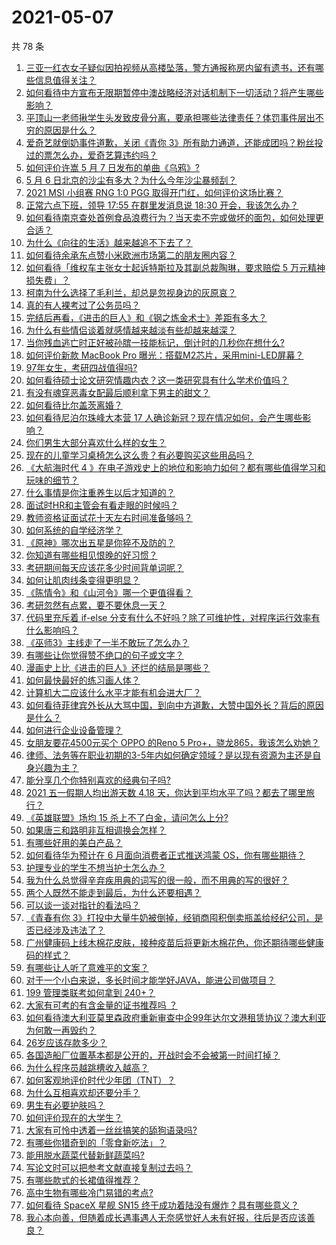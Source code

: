 # 2021-05-07

共 78 条

<!-- BEGIN -->
<!-- 最后更新时间 Fri May 07 2021 07:01:30 GMT+0800 (China Standard Time) -->

1. [三亚一红衣女子疑似因拍视频从高楼坠落，警方通报称房内留有遗书，还有哪些信息值得关注？](https://www.zhihu.com/question/458070461)
2. [如何看待中方宣布无限期暂停中澳战略经济对话机制下一切活动？将产生哪些影响？](https://www.zhihu.com/question/458017814)
3. [平顶山一老师揪学生头发致皮骨分离，要承担哪些法律责任？体罚事件层出不穷的原因是什么？](https://www.zhihu.com/question/458043387)
4. [爱奇艺就倒奶事件道歉，关闭《青你
   3》所有助力通道，还能成团吗？粉丝投过的票怎么办，爱奇艺算违约吗？](https://www.zhihu.com/question/458134685)
5. [如何评价许嵩 5 月 7 日发布的单曲《乌鸦》?](https://www.zhihu.com/question/458033842)
6. [5 月 6 日北京的沙尘有多大？为什么今年沙尘暴频刮？](https://www.zhihu.com/question/458041483)
7. [2021 MSI 小组赛 RNG 1:0 PGG
   取得开门红，如何评价这场比赛？](https://www.zhihu.com/question/458124015)
8. [正常六点下班，领导 17:55 在群里发消息说 18:30
   开会，我该怎么办？](https://www.zhihu.com/question/441394605)
9. [如何看待南京查处首例食品浪费行为？当天卖不完或做坏的面包，如何处理更合适？](https://www.zhihu.com/question/457974834)
10. [为什么《向往的生活》越来越追不下去了？](https://www.zhihu.com/question/398276926)
11. [如何看待余承东点赞小米欧洲市场第二的朋友圈内容？](https://www.zhihu.com/question/458030150)
12. [如何看待「维权车主张女士起诉特斯拉及其副总裁陶琳，要求赔偿 5
    万元精神损失费」？](https://www.zhihu.com/question/458105347)
13. [柯南为什么选择了毛利兰，却总是忽视身边的灰原哀？](https://www.zhihu.com/question/53067413)
14. [真的有人裸考过了公务员吗？](https://www.zhihu.com/question/276113114)
15. [完结后再看，《进击的巨人》和《钢之炼金术士》差距有多大？](https://www.zhihu.com/question/457859510)
16. [为什么有些情侣谈着就感情越来越淡有些却越来越深？](https://www.zhihu.com/question/27713207)
17. [当你残血逃亡时正好被孙膑一技能标记，倒计时的几秒你在想什么?](https://www.zhihu.com/question/457388857)
18. [如何评价新款 MacBook Pro
    曝光：搭载M2芯片，采用mini-LED屏幕？](https://www.zhihu.com/question/457911220)
19. [97年女生，考研四战值得吗?](https://www.zhihu.com/question/451524041)
20. [如何看待硕士论文研究情趣内衣？这一类研究具有什么学术价值吗？](https://www.zhihu.com/question/457147408)
21. [有没有魂穿恶毒女配最后顺利拿下男主的甜文？](https://www.zhihu.com/question/445174404)
22. [如何看待比尔盖茨离婚？](https://www.zhihu.com/question/457735506)
23. [如何看待尼泊尔珠峰大本营 17
    人确诊新冠？现在情况如何，会产生哪些影响？](https://www.zhihu.com/question/458025451)
24. [你们男生大部分喜欢什么样的女生？](https://www.zhihu.com/question/440011949)
25. [现在的儿童学习桌椅怎么这么贵？有必要购买这些用品吗？](https://www.zhihu.com/question/41871182)
26. [《大航海时代 4
    》在电子游戏史上的地位和影响力如何？都有哪些值得学习和玩味的细节？](https://www.zhihu.com/question/29672403)
27. [什么事情是你注重养生以后才知道的？](https://www.zhihu.com/question/451372641)
28. [面试时HR和主管会有看走眼的时候吗？](https://www.zhihu.com/question/452324429)
29. [教师资格证面试花十天左右时间准备够吗？](https://www.zhihu.com/question/433616547)
30. [如何系统的自学经济学？](https://www.zhihu.com/question/26733648)
31. [《原神》哪次出五星是你猝不及防的？](https://www.zhihu.com/question/457196345)
32. [你知道有哪些相见恨晚的好习惯？](https://www.zhihu.com/question/444191417)
33. [考研期间每天应该花多少时间背单词呢？](https://www.zhihu.com/question/457500055)
34. [如何让肌肉线条变得更明显？](https://www.zhihu.com/question/457071972)
35. [《陈情令》和《山河令》哪一个更值得看？](https://www.zhihu.com/question/452480039)
36. [考研忽然有点累，要不要休息一天？](https://www.zhihu.com/question/449949480)
37. [代码里充斥着 if-else
    分支有什么不好吗？除了可维护性，对程序运行效率有什么影响吗？](https://www.zhihu.com/question/441518636)
38. [《巫师3》主线走了一半不敢玩了怎么办？](https://www.zhihu.com/question/429592567)
39. [有哪些让你觉得赞不绝口的句子或文字？](https://www.zhihu.com/question/456310180)
40. [漫画史上比《进击的巨人》还烂的结局是哪些？](https://www.zhihu.com/question/457941791)
41. [如何最快最好的练习画人体？](https://www.zhihu.com/question/357227404)
42. [计算机大二应该什么水平才能有机会进大厂？](https://www.zhihu.com/question/455993306)
43. [如何看待菲律宾外长从大骂中国，到向中方道歉，大赞中国外长？背后的原因是什么？](https://www.zhihu.com/question/457922516)
44. [如何进行企业设备管理？](https://www.zhihu.com/question/36012773)
45. [女朋友要花4500元买个 OPPO 的Reno 5
    Pro+，骁龙865，我该怎么劝她？](https://www.zhihu.com/question/455818485)
46. [律师、法务等在职业初期的3-5年内如何确定领域？是以现有资源为主还是自身兴趣为主？](https://www.zhihu.com/question/453721235)
47. [能分享几个你特别喜欢的经典句子吗?](https://www.zhihu.com/question/457082503)
48. [2021 五一假期人均出游天数 4.18
    天，你达到平均水平了吗？都去了哪里旅行？](https://www.zhihu.com/question/458009515)
49. [《英雄联盟》场均 15 杀上不了白金，请问怎么上分?](https://www.zhihu.com/question/457810299)
50. [如果唐三和路明非互相调换会怎样？](https://www.zhihu.com/question/457614079)
51. [有哪些好用的美白产品？](https://www.zhihu.com/question/47203247)
52. [如何看待华为预计在 6 月面向消费者正式推送鸿蒙
    OS，你有哪些期待？](https://www.zhihu.com/question/457820791)
53. [护理专业的学生不想当护士怎么办？](https://www.zhihu.com/question/312670811)
54. [我为什么总觉得辛弃疾用典的词写的很一般，而不用典的写的很好？](https://www.zhihu.com/question/51075975)
55. [两个人既然不能走到最后，为什么还要相遇？](https://www.zhihu.com/question/455035822)
56. [可以谈一谈对指针的看法吗？](https://www.zhihu.com/question/446081991)
57. [《青春有你
    3》打投中大量牛奶被倒掉，经销商囤积倒卖瓶盖给经纪公司，是否已经涉及违法了？](https://www.zhihu.com/question/457626102)
58. [广州健康码上线木棉花皮肤，接种疫苗后将更新木棉花色，你还期待哪些健康码的样式？](https://www.zhihu.com/question/458038270)
59. [有哪些让人听了意难平的文案？](https://www.zhihu.com/question/441159566)
60. [对于一个小白来说，多长时间才能学好JAVA，能进公司做项目？](https://www.zhihu.com/question/447434199)
61. [199 管理类联考如何拿到 240+？](https://www.zhihu.com/question/61541247)
62. [大家有可考的有含金量的证书推荐吗 ？](https://www.zhihu.com/question/428848820)
63. [如何看待澳大利亚莫里森政府重新审查中企99年达尔文港租赁协议？澳大利亚为何敢一再毁约？](https://www.zhihu.com/question/457757110)
64. [26岁应该存款多少？](https://www.zhihu.com/question/374909843)
65. [各国造船厂位置基本都是公开的，开战时会不会被第一时间打掉？](https://www.zhihu.com/question/457603191)
66. [为什么程序员越跳槽收入越高？](https://www.zhihu.com/question/455248912)
67. [如何客观地评价时代少年团（TNT）？](https://www.zhihu.com/question/445848410)
68. [为什么互相喜欢却还要分手？](https://www.zhihu.com/question/303998486)
69. [男生有必要护肤吗？](https://www.zhihu.com/question/318078779)
70. [如何评价现在的大学生？](https://www.zhihu.com/question/26452022)
71. [大家有可怜中透着一丝丝搞笑的舔狗语录吗?](https://www.zhihu.com/question/410762692)
72. [有哪些你猎奇到的「零食新吃法」？](https://www.zhihu.com/question/457262929)
73. [能用脱水蔬菜代替新鲜蔬菜吗?](https://www.zhihu.com/question/423534763)
74. [写论文时可以把参考文献直接复制过去吗？](https://www.zhihu.com/question/303759376)
75. [有哪些款式的长裙值得推荐？](https://www.zhihu.com/question/270950909)
76. [高中生物有哪些冷门易错的考点?](https://www.zhihu.com/question/447559813)
77. [如何看待 SpaceX 星舰 SN15
    终于成功着陆没有爆炸？具有哪些意义？](https://www.zhihu.com/question/457998938)
78. [我心本向善，但随着成长遇事遇人无奈感觉好人未有好报，往后是否应该善良？](https://www.zhihu.com/question/455632902)

<!-- END -->
